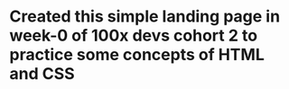 # Created this simple landing page in week-0 of 100x devs cohort 2 to practice some concepts of HTML and CSS